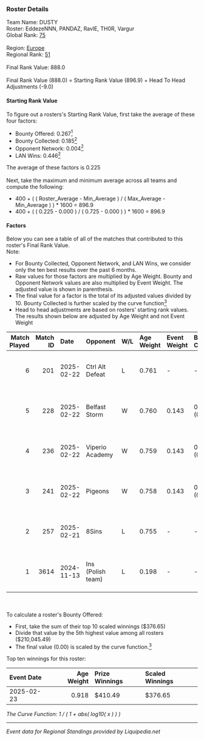 ### Roster Details<br />
Team Name: DUSTY<br />
Roster: EddezeNNN, PANDAZ, RavlE, TH0R, Vargur<br />
Global Rank: [75](../standings_global.md)<br />
<br />
Region: [Europe]( ../standings_europe.md)<br />
Regional Rank: [51]( ../standings_europe.md)<br />
<br />
Final Rank Value:  888.0<br />
<br />
Final Rank Value (888.0) = Starting Rank Value (896.9) + Head To Head Adjustments (-9.0)<br />

#### Starting Rank Value<br />
To figure out a rosters's Starting Rank Value, first take the average of these four factors:<br />
- Bounty Offered: 0.267[<sup>1</sup>](#table2)
- Bounty Collected: 0.185[<sup>2</sup>](#table1)
- Opponent Network: 0.004[<sup>2</sup>](#table1)
- LAN Wins: 0.446[<sup>2</sup>](#table1)

The average of these factors is 0.225<br />
<br />
Next, take the maximum and minimum average across all teams and compute the following:<br />
- 400 + ( ( Roster_Average - Min_Average ) / ( Max_Average - Min_Average ) ) * 1600 = 896.9
- 400 + ( ( 0.225 - 0.000 ) / ( 0.725 - 0.000 ) ) * 1600 = 896.9


#### Factors<br />
Below you can see a table of all of the matches that contributed to this roster's Final Rank Value.<br />
Note:<br />

- For Bounty Collected, Opponent Network, and LAN Wins, we consider only the ten best results over the past 6 months.
- Raw values for those factors are multiplied by Age Weight. Bounty and Opponent Network values are also multiplied by Event Weight. The adjusted value is shown in parenthesis.
- The final value for a factor is the total of its adjusted values divided by 10. Bounty Collected is further scaled by the curve function[<sup>3</sup>](#curveFunction)
- Head to head adjustments are based on rosters' starting rank values. The results shown below are adjusted by Age Weight and not Event Weight
<span id="table1"></span><br />


| Match Played | Match ID | Date       | Opponent          | W/L | Age Weight | Event Weight | Bounty Collected | Opponent Network | LAN Wins  | H2H Adj. | Roster                                 |
| -: | -: | :- | :- | :- | :- | :- | :- | :- | :- | -: | :- |
|            6 |      201 | 2025-02-22 | Ctrl Alt Defeat   | L   | 0.761      | -            | -                | -                | -         |    -8.73 | EddezeNNN, PANDAZ, RavlE, TH0R, Vargur |
|            5 |      228 | 2025-02-22 | Belfast Storm     | W   | 0.760      | 0.143        | 0.002 (0.000)    | 0.116 (0.015)    | 1 (0.912) |     7.35 | EddezeNNN, PANDAZ, RavlE, TH0R, Vargur |
|            4 |      236 | 2025-02-22 | Viperio Academy   | W   | 0.759      | 0.143        | 0.001 (0.000)    | 0.099 (0.013)    | 1 (0.911) |     4.42 | EddezeNNN, PANDAZ, RavlE, TH0R, Vargur |
|            3 |      241 | 2025-02-22 | Pigeons           | W   | 0.758      | 0.143        | 0.000 (0.000)    | 0.055 (0.007)    | 1 (0.910) |     2.37 | EddezeNNN, PANDAZ, RavlE, TH0R, Vargur |
|            2 |      257 | 2025-02-21 | 8Sins             | L   | 0.755      | -            | -                | -                | -         |    -9.43 | EddezeNNN, PANDAZ, RavlE, TH0R, Vargur |
|            1 |     3614 | 2024-11-13 | Ins (Polish team) | L   | 0.198      | -            | -                | -                | -         |    -4.93 | brnr, EddezeNNN, Midgard, PANDAZ, TH0R |

<br />
<span id="table2"></span><br />
To calculate a roster's Bounty Offered:<br />

- First, take the sum of their top 10 scaled winnings ($376.65)
- Divide that value by the 5th highest value among all rosters ($210,045.49)
- The final value (0.00) is scaled by the curve function.[<sup>3</sup>](#curveFunction)

Top ten winnings for this roster:<br />

| Event Date | Age Weight | Prize Winnings | Scaled Winnings |
| :- | -: | :- | :- |
| 2025-02-23 |      0.918 | $410.49        | $376.65         |


<span id="curveFunction"></span>_The Curve Function: 1 / ( 1 + abs( log10( x ) ) )_<br />

---
_Event data for Regional Standings provided by Liquipedia.net_<br />
